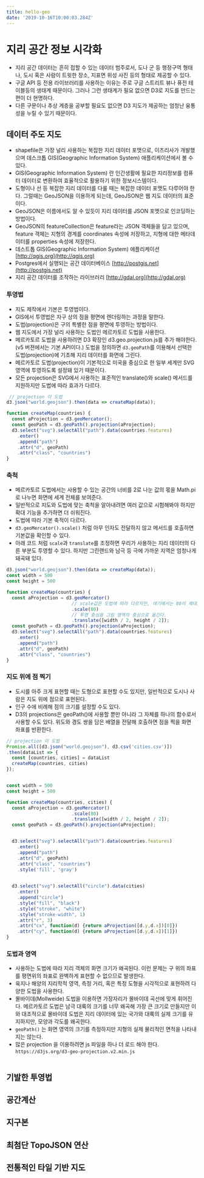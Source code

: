 ```yaml
---
title: hello-geo
date: '2019-10-16T10:00:03.284Z'
---
```


# 지리 공간 정보 시각화

- 지리 공간 데이터는 흔히 접할 수 있는 데이터 범주로서, 도나 군 등 행정구역 형태나, 도시 혹은 사람이 트윗한 장소, 지표면 위성 사진 등의 형태로 제공할 수 있다.
- 구글 API 등 전용 라이브러리를 사용하는 이유는 주로 구글 스트리트 뷰나 퓨전 테이블등의 생태계 때문이다. 그러나 그런 생태계가 필요 없으면 D3로 지도를 만드는 편이 더 현명하다.
- 다른 구문이나 추상 계층을 공부할 필요도 없으면 D3 지도가 제공하는 엄청난 융통성을 누릴 수 있기 때문이다.

## 데이터 주도 지도

- shapefile은 가장 널리 사용하는 복잡한 지리 데이터 포맷으로, 이즈리사가 개발했으며 데스크톱 GIS(Geographic Information System) 애플리케이션에서 볼 수 있다.
- GIS(Geographic Information System) 란 인간생활에 필요한 지리정보를 컴퓨터 데이터로 변환하여 효율적으로 활용하기 위한 정보시스템이다.
- 도형이나 선 등 복잡한 지리 데이터를 다룰 때는 복잡한 데이터 포맷도 다루어야 한다. 그럴때는 GeoJSON을 이용하게 되는데, GeoJSON은 웹 지도 데이터의 표준이다.
- GeoJSON은 이름에서도 알 수 있듯이 지리 데이터를 JSON 포멧으로 인코딩하는 방법이다. 
- GeoJSON의 featureCollection은 feature라는 JSON 객체들을 담고 있으며, feature 객체는 지형의 경계를 coordinates 속성에 저장하고, 지형에 대한 메타데이터를 properties 속성에 저장한다. 
- 데스트톱 GIS(Geographic Information System) 애플리케이션 [http://qgis.org](http://qgis.org)
- Postgres에서 실행되는 공간 데이터베이스 [http://postgis.net](http://postgis.net)
- 지리 공간 데이터를 조작하는 라이브러리 [http://gdal.org](http://gdal.org)

### 투영법
 
- 지도 제작에서 기본은 투영법이다. 
- GIS에서 투영법은 자구 상의 점을 평면에 렌더링하는 과정을 말한다. 
- 도법(projection)은 구의 특별한 점을 평면에 투영하는 방법이다.
- 웹 지도에서 가장 널리 사용하는 도법인 메르카토르 도법을 사용한다.
- 메르카토르 도법을 사용하려면 D3 확장인 d3.geo.projection.js를 추가 해야한다. (v5 버젼에서는 기본 API이다.) 도법을 정의하면 `d3.geoPath`를 이용해서 선택한 도법(projection)에 기초해 지리 데이터를 화면에 그린다. 
- 메르카토르 도법(projection)이 기본적으로 미국을 중심으로 한 일부 세계만 SVG 영역에 투영하도록 설정돼 있기 때문이다. 
- 모든 projection은 SVG에서 사용하는 표준적인 translate()와 scale() 메서드를 지원하지만 도법에 따라 효과가 다르다.

```javascript
 // projection 이 도법
d3.json("world.geojson").then(data => createMap(data));

function createMap(countries) {
  const aProjection = d3.geoMercator();
  const geoPath = d3.geoPath().projection(aProjection);
  d3.select("svg").selectAll("path").data(countries.features)
    .enter()
    .append("path")
    .attr("d", geoPath)
    .attr("class", "countries")
}
```

### 축척

- 메르카토르 도법에서는 사용할 수 있는 공간의 너비를 2로 나눈 값의 몫을 Math.pi로 나누면 화면에 세계 전체를 보여준다. 
- 일반적으로 지도와 도법에 맞는 축척을 알아내려면 여러 값으로 시험해봐야 하지만 확대 기능을 추가하면 더 쉬워진다. 
- 도법에 따라 기본 축적이 다르다.
- `d3.geoMercator().scale()` 처럼 아무 인자도 전달하지 않고 메서드를 호출하면 기본값을 확인할 수 있다.
- 아래 코드 처럼 `scale`과 `translate`를 조정하면 우리가 사용하는 지리 데이터의 다른 부분도 투영할 수 있다. 하지만 그린랜드와 남극 등 극에 가까운 지역은 엄청나게 돼곡돼 있다.


```javascript
d3.json("world.geojson").then(data => createMap(data));
const width = 500
const height = 500

function createMap(countries) {
  const aProjection = d3.geoMercator()
                        // scale값은 도법에 따라 다르지만, 여기에서는 80이 제대로 작동한다.
                        .scale(80)  
                        // 투영 중심을 그림 영역의 중심으로 옮긴다.
                        .translate([width / 2, height / 2]);
  const geoPath = d3.geoPath().projection(aProjection);
  d3.select("svg").selectAll("path").data(countries.features)
    .enter()
    .append("path")
    .attr("d", geoPath)
    .attr("class", "countries")
}
```

### 지도 위에 점 찍기

- 도시를 아주 크게 표현할 때는 도형으로 표현할 수도 있지만, 일반적으로 도시나 사람은 지도 위에 점으로 표현된다.
- 인구 수에 비례해 점의 크기를 설정할 수도 있다.
- D3의 projections은 geoPath()에 사용할 뿐만 아니라 그 자체를 하나의 함수로서 사용할 수도 있다. 위도와 경도 쌍을 담은 배열을 전달해 호출하면 점을 찍을 화면 좌표를 반환한다. 

```javascript
// projection 이 도법
Promise.all([d3.json("world.geojson"), d3.csv('cities.csv')])
.then(dataList => {
  const [countries, cities] = dataList
  createMap(countries, cities)
});


const width = 500
const height = 500

function createMap(countries, cities) {
  const aProjection = d3.geoMercator()
                        .scale(80)
                        .translate([width / 2, height / 2]);
  const geoPath = d3.geoPath().projection(aProjection);


  d3.select("svg").selectAll("path").data(countries.features)
    .enter()
    .append("path")
    .attr("d", geoPath)
    .attr("class", "countries")
    .style('fill', 'gray')
    

  d3.select("svg").selectAll("circle").data(cities)
    .enter()
    .append("circle")
    .style("fill", "black")
    .style("stroke", "white")
    .style("stroke-width", 1)
    .attr("r", 3)
    .attr("cx", function(d) {return aProjection([d.y,d.x])[0]})
    .attr("cy", function(d) {return aProjection([d.y,d.x])[1]})
}
```

### 도법과 영역

- 사용하는 도법에 따라 지리 객체의 화면 크기가 왜곡된다. 이런 문제는 구 위의 좌표를 평면위의 좌표로 완벽하게 표현할 수 없으므로 발생한다.
- 육지나 해양의 지리학적 영역, 측정 거리, 혹은 특정 도형을 시각적으로 표현하려 다양한 도법을 사용한다.
- 몰바이데(Mollweide) 도법을 이용하면 가장자리가 몰바이데 곡선에 맞게 휘어진다. 메르카토르 도법은 남극 대륙의 크기를 너무 왜곡해 가장 큰 크기로 만들지만 이와 대조적으로 몰바이데 도법은 지리 데이터에 있는 국가와 대륙의 실제 크기를 유지하지만, 모양과 각도를 왜곡한다. 
- `geoPath()` 는 화면 영역의 크기를 측정하지만 지형의 실제 물리적인 면적을 나타내지는 않는다.
- 많은 projection 을 이용하려면 js 파일을 하나 더 로드 해야 한다. `https://d3js.org/d3-geo-projection.v2.min.js`

```javascript
```


## 기발한 투영법

## 공간계산

## 지구본

## 최첨단 TopoJSON 연산

## 전통적인 타일 기반 지도 